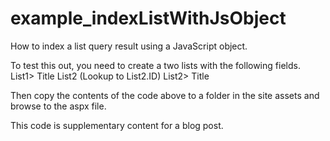 # example_indexListWithJsObject
How to index a list query result using a JavaScript object.

To test this out, you need to create a two lists with the following fields.
  List1> 
    Title
    List2 (Lookup to List2.ID)
  List2>
    Title
    
 Then copy the contents of the code above to a folder in the site assets and browse to the aspx file.  
 
 This code is supplementary content for a blog post.
